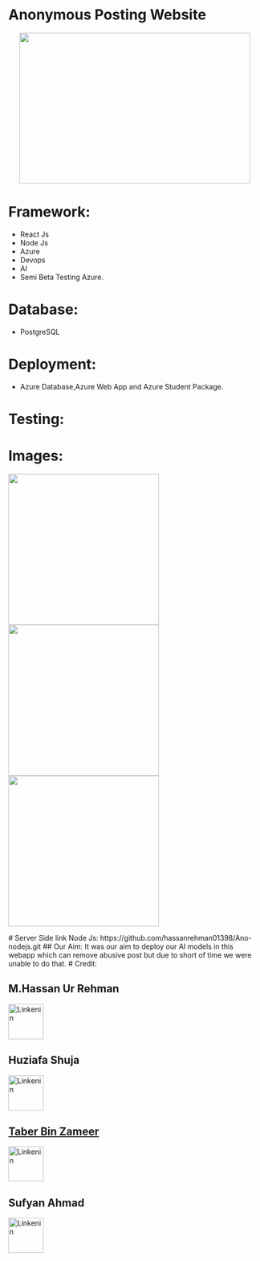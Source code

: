 # Anonymous Posting Website
<p align="center">
  <img width="460" height="300" src="https://user-images.githubusercontent.com/47937749/90986821-169a6780-e59f-11ea-9a28-d29a2bb290c4.jpg">
</p>


# Framework:
- React Js
- Node Js
- Azure
- Devops
- AI
- Semi Beta Testing Azure.

# Database:
- PostgreSQL

# Deployment:
- Azure Database,Azure Web App and Azure Student Package.
# Testing:

# Images:

<p float="left">
  <img src="https://user-images.githubusercontent.com/47937749/90986686-21a0c800-e59e-11ea-8184-8f1a46aefeec.PNG" width="300" />
  <img src="https://user-images.githubusercontent.com/47937749/90986688-22395e80-e59e-11ea-8899-9afaab0b183e.PNG" width="300" /> 
  <img src="https://user-images.githubusercontent.com/47937749/90986689-22d1f500-e59e-11ea-8273-0e52b17abd7b.PNG" width="300" />
  
  
</p>
# Server Side link Node Js:
https://github.com/hassanrehman01398/Ano-nodejs.git
## Our Aim:
It was our aim to deploy our AI models in this webapp which can remove abusive post but due to short of time we were unable to do that.
# Credit:

## M.Hassan Ur Rehman

<a href="https://www.linkedin.com/in/muhammad-hassan-ur-rehman-32118a13a//">
         <img alt="Linkenin" src="https://cdn2.iconfinder.com/data/icons/popular-social-media-flat/48/Popular_Social_Media-22-512.png"
         width=70" height="70">
      </a>
                              
## Huziafa Shuja

<a href="https://www.linkedin.com/">
         <img alt="Linkenin" src="https://cdn2.iconfinder.com/data/icons/popular-social-media-flat/48/Popular_Social_Media-22-512.png"
         width=70" height="70">
         
 ## Taber Bin Zameer
                              
<a href="https://www.linkedin.com/">
         <img alt="Linkenin" src="https://cdn2.iconfinder.com/data/icons/popular-social-media-flat/48/Popular_Social_Media-22-512.png"
         width=70" height="70">
      </a>
                              
## Sufyan Ahmad
                              
<a href="https://www.linkedin.com/">
         <img alt="Linkenin" src="https://cdn2.iconfinder.com/data/icons/popular-social-media-flat/48/Popular_Social_Media-22-512.png"
         width=70" height="70">
      </a>
